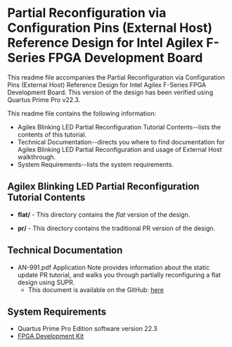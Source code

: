 # Partial Reconfiguration via Configuration Pins (External Host) Reference Design for Intel Agilex F-Series FPGA Development Board

This readme file accompanies the Partial Reconfiguration via Configuration Pins (External Host) Reference Design for Intel Agilex F-Series FPGA Development Board. This version of the design has been verified using Quartus Prime Pro v22.3.

This readme file contains the following information:

*  Agilex Blinking LED Partial Reconfiguration Tutorial Contents--lists the contents of this tutorial.
*  Technical Documentation--directs you where to find documentation for Agilex Blinking LED Partial Reconfiguration and usage of External Host walkthrough.
*  System Requirements--lists the system requirements.

## Agilex Blinking LED Partial Reconfiguration Tutorial Contents

*  **flat/** - This directory contains the *flat* version of the design.

*  **pr/** - This directory contains the traditional PR version of the design.

## Technical Documentation

*  AN-991.pdf Application Note provides information about the static update PR tutorial, and walks you through partially reconfiguring a flat design using SUPR.
   *  This document is available on the GitHub: [here](AN-991.pdf)

## System Requirements

*  Quartus Prime Pro Edition software version 22.3
*  [FPGA Development Kit](https://www.intel.com/content/www/us/en/programmable/products/boards_and_kits/all-development-kits.html)

